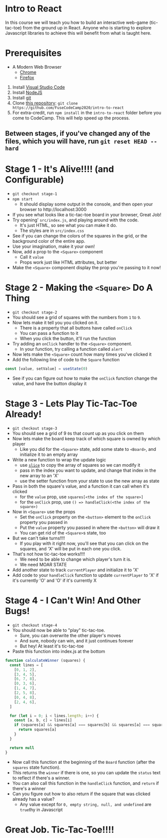 # Intro to React

In this course we will teach you how to build an interactive web-game (tic-tac-toe) from the ground up in React.  Anyone who is starting to explore Javascript libraries to achieve this will benefit from what is taught here.

# Prerequisites

- A Modern Web Browser
  - [Chrome](https://www.google.com/chrome/)
  - [Firefox](https://www.mozilla.org/en-US/firefox/)

1. Install [Visual Studio Code](https://code.visualstudio.com/)
2. Install [NodeJS](https://nodejs.org/en/)
3. Install [git](https://git-scm.com/downloads)
4. Clone [this repository](https://github.com/FuseCodeCamp2020/intro-to-react): `git clone https://github.com/FuseCodeCamp2020/intro-to-react`
5. For extra-credit, run `npm install` in the `intro-to-react` folder before you come to CodeCamp. This will help speed up the process.

## Between stages, if you've changed any of the files, which you will have, run `git reset HEAD --hard`

# Stage 1 - It's Alive!!!! (and Configurable)

- `git checkout stage-1`
- `npm start`
  - It should display some output in the console, and then open your browser to http://localhost:3000
- If you see what looks like a tic-tac-toe board in your browser, Great Job!
- Try opening' `src/index.js`, and playing around with the code.
  - It's just HTML, so see what you can make it do.
  - The styles are in `src/index.css`
- See if you can change the colors of the squares in the grid, or the background color of the entire app.
- Use your imagination, make it your own!
- Now, add a prop to the `<Square>` component
  - Call it `value`
  - Props work just like HTML attributes, but better
- Make the `<Square>` component display the prop you're passing to it now!

# Stage 2 - Making the `<Square>` Do A Thing

- `git checkout stage-2`
- You should see a grid of squares with the numbers from `1` to `9`.
- Now lets make it tell you you clicked on it.
  - There is a property that all buttons have called `onClick`
  - You can pass a function to it
  - When you click the button, it'll run the function
- Try adding an `onClick` handler to the `<Square>` component.
  - In your function, try calling a function called `alert`
- Now lets make the `<Square>` count how many times you've clicked it
- Add the following line of code to the `Square` function
```js
const [value, setValue] = useState(0)
```
- See if you can figure out how to make the `onClick` function change the value, and have the button display it

# Stage 3 - Lets Play Tic-Tac-Toe Already!

- `git checkout stage-3`
- You should see a grid of 9 `0`s that count up as you click on them
- Now lets make the board keep track of which square is owned by which player
  - Like you did for the `<Square>` state, add some state to `<Board>`, and initialize it to an empty array
- Write a new function to wrap the update logic
  - use [`slice`](https://developer.mozilla.org/en-US/docs/Web/JavaScript/Reference/Global_Objects/Array/slice) to copy the array of squares so we can modify it
  - pass in the index you want to update, and change that index in the new array to an 'X'
  - use the setter function from your state to use the new array as state
- Pass in both the square's value, and a function it can call when it's clicked
  - for the `value` prop, use `squares[<the index of the square>]`
  - for the `onClick` prop, use `() => handleClick(<the index of the square>)`
- Now in `<Square>` use the props
  - Set the `onClick` property on the `<button>` element to the `onClick` property you passed in
  - Put the `value` property you passed in where the `<button>` will draw it
  - You can get rid of the `<Square>`s state, too
- But we can't take turns!!!!
  - If you play with it right now, you'll see that you can click on the squares, and 'X' will be put in each one you click.
- That's not how tic-tac-toe works!!!!
  - We need to be able to change which player's turn it is.
  - We need MOAR STATE
- Add another state to track `currentPlayer` and initialize it to 'X'
- Add code to your `handleClick` function to update `currentPlayer` to 'X' if it's currently 'O' and 'O' if it's currently X

# Stage 4 - I Can't Win! And Other Bugs!
- `git checkout stage-4`
- You should now be able to "play" tic-tac-toe.
  - Sure, you can overwrite the other player's moves
  - And sure, nobody can win, and it just continues forever
  - But hey! At least it's tic-tac-toe
- Paste this function into index.js at the bottom
```js
function calculateWinner (squares) {
  const lines = [
    [0, 1, 2],
    [3, 4, 5],
    [6, 7, 8],
    [0, 3, 6],
    [1, 4, 7],
    [2, 5, 8],
    [0, 4, 8],
    [2, 4, 6],
  ]

  for (let i = 0; i < lines.length; i++) {
    const [a, b, c] = lines[i]
    if (squares[a] && squares[a] === squares[b] && squares[a] === squares[c]) {
      return squares[a]
    }
  }

  return null
}
```
- Now call this function at the beginning of the `Board` function (after the `squares` state function).
- This returns the `winner` if there is one, so you can update the `status` text to reflect if there's a winner.
- You can also call this function in the `handleClick` function, and `return` if there's a winner
- Can you figure out how to also return if the square that was clicked already has a value?
  - Any value except for `0, empty string, null, and undefined` are `true`thy in Javascript


# Great Job. Tic-Tac-Toe!!!!
